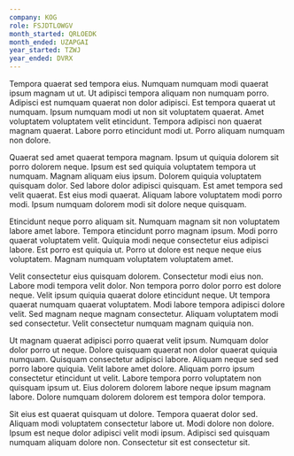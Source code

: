 ```yaml
---
company: KOG
role: FSJDTLOWGV
month_started: QRLOEDK
month_ended: UZAPGAI
year_started: TZWJ
year_ended: DVRX
---
```


Tempora quaerat sed tempora eius. Numquam numquam modi quaerat ipsum magnam ut ut. Ut adipisci tempora aliquam non numquam porro. Adipisci est numquam quaerat non dolor adipisci. Est tempora quaerat ut numquam. Ipsum numquam modi ut non sit voluptatem quaerat. Amet voluptatem voluptatem velit etincidunt. Tempora adipisci non quaerat magnam quaerat. Labore porro etincidunt modi ut. Porro aliquam numquam non dolore.

Quaerat sed amet quaerat tempora magnam. Ipsum ut quiquia dolorem sit porro dolorem neque. Ipsum est sed quiquia voluptatem tempora ut numquam. Magnam aliquam eius ipsum. Dolorem quiquia voluptatem quisquam dolor. Sed labore dolor adipisci quisquam. Est amet tempora sed velit quaerat. Est eius modi quaerat. Aliquam labore voluptatem modi porro modi. Ipsum numquam dolorem modi sit dolore neque quisquam.

Etincidunt neque porro aliquam sit. Numquam magnam sit non voluptatem labore amet labore. Tempora etincidunt porro magnam ipsum. Modi porro quaerat voluptatem velit. Quiquia modi neque consectetur eius adipisci labore. Est porro est quiquia ut. Porro ut dolore est neque neque eius voluptatem. Magnam numquam voluptatem voluptatem amet.

Velit consectetur eius quisquam dolorem. Consectetur modi eius non. Labore modi tempora velit dolor. Non tempora porro dolor porro est dolore neque. Velit ipsum quiquia quaerat dolore etincidunt neque. Ut tempora quaerat numquam quaerat voluptatem. Modi labore tempora adipisci dolore velit. Sed magnam neque magnam consectetur. Aliquam voluptatem modi sed consectetur. Velit consectetur numquam magnam quiquia non.

Ut magnam quaerat adipisci porro quaerat velit ipsum. Numquam dolor dolor porro ut neque. Dolore quisquam quaerat non dolor quaerat quiquia numquam. Quisquam consectetur adipisci labore. Aliquam neque sed sed porro labore quiquia. Velit labore amet dolore. Aliquam porro ipsum consectetur etincidunt ut velit. Labore tempora porro voluptatem non quisquam ipsum ut. Eius dolorem dolorem labore neque ipsum magnam labore. Dolore numquam dolorem dolorem est tempora dolor tempora.

Sit eius est quaerat quisquam ut dolore. Tempora quaerat dolor sed. Aliquam modi voluptatem consectetur labore ut. Modi dolore non dolore. Ipsum est neque dolor adipisci velit modi ipsum. Adipisci sed quisquam numquam aliquam dolore non. Consectetur sit est consectetur sit.
    